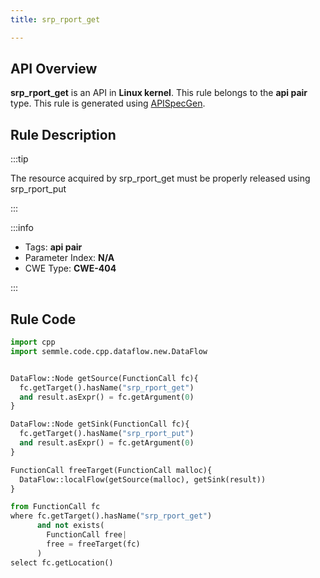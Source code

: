 ```yaml
---
title: srp_rport_get

---
```



## API Overview
**srp_rport_get** is an API in **Linux kernel**. This rule belongs to the **api pair** type. This rule is generated using [APISpecGen](../../tools/APISpecGen).
## Rule Description

:::tip

The resource acquired by srp_rport_get must be properly released using srp_rport_put

:::

:::info

- Tags: **api pair**
- Parameter Index: **N/A**
- CWE Type: **CWE-404**

:::

## Rule Code
```python
import cpp
import semmle.code.cpp.dataflow.new.DataFlow


DataFlow::Node getSource(FunctionCall fc){
  fc.getTarget().hasName("srp_rport_get")
  and result.asExpr() = fc.getArgument(0)
}

DataFlow::Node getSink(FunctionCall fc){
  fc.getTarget().hasName("srp_rport_put")
  and result.asExpr() = fc.getArgument(0)
}

FunctionCall freeTarget(FunctionCall malloc){
  DataFlow::localFlow(getSource(malloc), getSink(result))
}

from FunctionCall fc
where fc.getTarget().hasName("srp_rport_get")
      and not exists(
        FunctionCall free| 
        free = freeTarget(fc)
      )
select fc.getLocation()

    
```